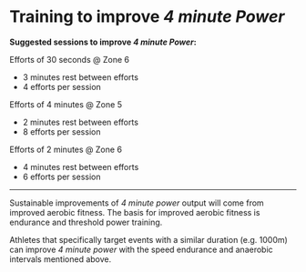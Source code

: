 # Training to improve _4 minute Power_

**Suggested sessions to improve _4 minute Power_:**

Efforts of 30 seconds @ Zone 6
* 3 minutes rest between efforts
* 4 efforts per session

Efforts of 4 minutes @ Zone 5
* 2 minutes rest between efforts
* 8 efforts per session

Efforts of 2 minutes @ Zone 6
* 4 minutes rest between efforts
* 6 efforts per session

---

Sustainable improvements of _4 minute power_ output will come from improved aerobic fitness. The basis for improved aerobic fitness is endurance and threshold power training.

Athletes that specifically target events with a similar duration (e.g. 1000m) can improve _4 minute power_ with the speed endurance and anaerobic intervals mentioned above.